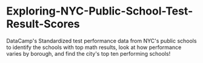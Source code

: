 # Exploring-NYC-Public-School-Test-Result-Scores
DataCamp's
Standardized test performance data from NYC's public schools to identify the schools with top math results, look at how performance varies by borough, and find the city's top ten performing schools!
